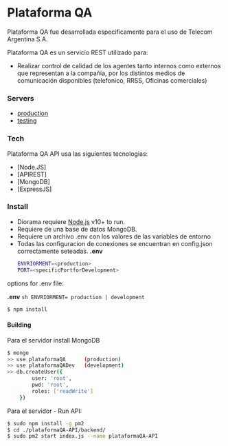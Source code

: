 # Plataforma QA

Plataforma QA fue desarrollada especificamente para el uso de Telecom Argentina S.A.

Plataforma QA es un servicio REST utilizado para:
- Realizar control de calidad de los agentes tanto internos como externos que representan a la compañia, por los distintos medios de comunicación disponibles (telefonico, RRSS, Oficinas comerciales)

### Servers
* [production](https://api_plataformaqa.solucionesdigitalesteco.com.ar)
* [testing](https://testingapi_plataformaqa.solucionesdigitalesteco.com.ar)

### Tech

Plataforma QA API usa las siguientes tecnologias:

* [Node.JS]
* [APIREST] 
* [MongoDB]
* [ExpressJS]

### Install

- Diorama requiere [Node.js](https://nodejs.org/) v10+ to run.
- Requiere de una base de datos MongoDB.
- Requiere un archivo .env con los valores de las variables de entorno
- Todas las configuracion de conexiones se encuentran en config.json
 correctamente seteadas.
    **.env**
    ```sh
    ENVRIORMENT=<production>
    PORT=<specificPortforDevelopment>
    ```
options for .env file:

**.env**
    ```sh
    ENVRIORMENT= production | development
    ```

```sh
$ npm install
```

#### Building
Para el servidor install MongoDB 
```sh
$ mongo
>> use plataformaQA      (production)
>> use plataformaQADev   (development)
>> db.createUser({
        user: 'root',
        pwd: 'root',
        roles: ['readWrite']
    })
```

Para el servidor - Run API:
```sh
$ sudo npm install -g pm2
$ cd ./plataformaQA-API/backend/
$ sudo pm2 start index.js --name plataformaQA-API
```